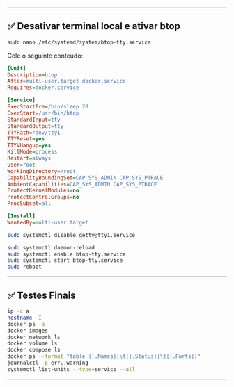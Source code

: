 
---

## ✅ Desativar terminal local e ativar btop

```bash
sudo nano /etc/systemd/system/btop-tty.service
```

Cole o seguinte conteúdo:

```ini
[Unit]
Description=btop
After=multi-user.target docker.service
Requires=docker.service

[Service]
ExecStartPre=/bin/sleep 20
ExecStart=/usr/bin/btop
StandardInput=tty
StandardOutput=tty
TTYPath=/dev/tty1
TTYReset=yes
TTYVHangup=yes
KillMode=process
Restart=always
User=root
WorkingDirectory=/root
CapabilityBoundingSet=CAP_SYS_ADMIN CAP_SYS_PTRACE
AmbientCapabilities=CAP_SYS_ADMIN CAP_SYS_PTRACE
ProtectKernelModules=no
ProtectControlGroups=no
ProcSubset=all

[Install]
WantedBy=multi-user.target
```

```bash
sudo systemctl disable getty@tty1.service
```

```bash
sudo systemctl daemon-reload
sudo systemctl enable btop-tty.service
sudo systemctl start btop-tty.service
sudo reboot
```

---

## ✅ Testes Finais

```bash
ip -c a
hostname -I
docker ps -a
docker images
docker network ls
docker volume ls
docker compose ls
docker ps --format "table {{.Names}}\t{{.Status}}\t{{.Ports}}"
journalctl -p err..warning
systemctl list-units --type=service --all
```

---
